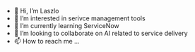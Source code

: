 - 👋 Hi, I’m Laszlo
- 👀 I’m interested in serivce management tools
- 🌱 I’m currently learning ServiceNow
- 💞️ I’m looking to collaborate on AI related to service delivery
- 📫 How to reach me ...

<!---
lszeplak/lszeplak is a ✨ special ✨ repository because its `README.md` (this file) appears on your GitHub profile.
You can click the Preview link to take a look at your changes.
--->
